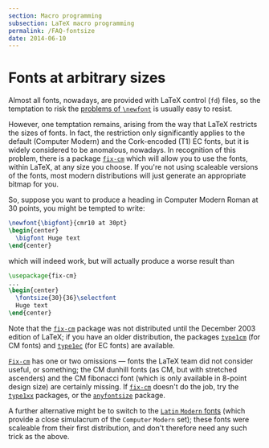 ```yaml
---
section: Macro programming
subsection: LaTeX macro programming
permalink: /FAQ-fontsize
date: 2014-06-10
---
```


# Fonts at arbitrary sizes

Almost all fonts, nowadays, are provided with LaTeX control
(`fd`) files, so the temptation to risk the
[problems of `\newfont`](/FAQ-newfontstar) is usually easy to
resist.

However, one temptation remains, arising from the way that LaTeX
restricts the sizes of fonts.  In fact, the restriction only
significantly applies to the default (Computer Modern) and the
Cork-encoded (T1) EC fonts, but it is widely considered to be
anomalous, nowadays.  In recognition of this problem, there is a
package [`fix-cm`](https://ctan.org/pkg/fix-cm) which will allow you to use the fonts, within
LaTeX, at any size you choose.  If you're not using scaleable
versions of the fonts, most modern distributions will just generate an
appropriate bitmap for you.

So, suppose you want to produce a heading in Computer Modern Roman at
30 points, you might be tempted to write:
```latex
\newfont{\bigfont}{cmr10 at 30pt}
\begin{center}
  \bigfont Huge text
\end{center}
```
which will indeed work, but will actually produce a worse result than
```latex
\usepackage{fix-cm}
...
\begin{center}
  \fontsize{30}{36}\selectfont
  Huge text
\end{center}
```
Note that the [`fix-cm`](https://ctan.org/pkg/fix-cm) package was not distributed until the
December 2003 edition of LaTeX; if you have an older distribution,
the packages [`type1cm`](https://ctan.org/pkg/type1cm) (for CM fonts) and
[`type1ec`](https://ctan.org/pkg/type1ec) (for EC fonts) are available.

[`Fix-cm`](https://ctan.org/pkg/fix-cm) has one or two omissions&nbsp;&mdash; fonts the LaTeX
team did not consider useful, or something; the CM dunhill fonts (as
CM, but with stretched ascenders) and the CM fibonacci font (which is only
available in 8-point design size) are certainly missing.  If
[`fix-cm`](https://ctan.org/pkg/fix-cm) doesn't do the job, try the [`type1xx`](https://ctan.org/pkg/type1cm)
packages, or the [`anyfontsize`](https://ctan.org/pkg/anyfontsize) package.

A further alternative might be to switch to the
[`Latin` `Modern` fonts](/FAQ-uselmfonts) (which
provide a close simulacrum of the `Computer`
`Modern` set); these fonts were scaleable from their first
distribution, and don't therefore need any such trick as the above.
